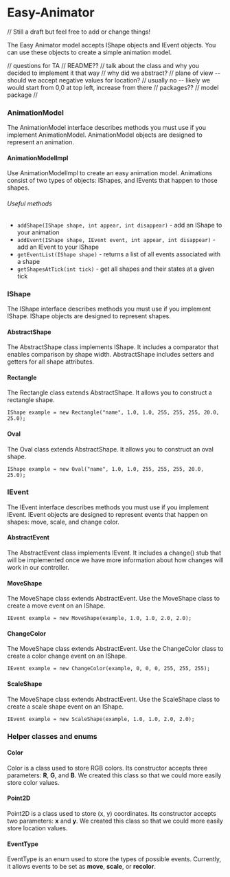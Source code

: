 # Easy-Animator
// Still a draft but feel free to add or change things!

The Easy Animator model accepts IShape objects and IEvent objects. You can use these objects to 
create a simple animation model.

// questions for TA
// README??
// talk about the class and why you decided to implement it that way
// why did we abstract? 
// plane of view -- should we accept negative values for location?
// usually no -- likely we would start from 0,0 at top left, increase from there
// packages??
// model package
//

### AnimationModel
The AnimationModel interface describes methods you must use if you implement AnimationModel. 
AnimationModel objects are designed to represent an animation. 

#### AnimationModelImpl
Use AnimationModelImpl to create an easy animation model. Animations consist of two types of 
objects: IShapes, and IEvents that happen to those shapes. 
###### Useful methods
* `addShape(IShape shape, int appear, int disappear)` - add an IShape to your animation
* `addEvent(IShape shape, IEvent event, int appear, int disappear)` - add an IEvent to your IShape
* `getEventList(IShape shape)` - returns a list of all events associated with a shape
* `getShapesAtTick(int tick)` - get all shapes and their states at a given tick 

### IShape 
The IShape interface describes methods you must use if you implement IShape. IShape objects are 
designed to represent shapes.  

#### AbstractShape 
The AbstractShape class implements IShape. It includes a comparator that enables comparison by shape 
width. AbstractShape includes setters and getters for all shape attributes. 

#### Rectangle
The Rectangle class extends AbstractShape. It allows you to construct a rectangle shape. 

`IShape example = new Rectangle("name", 1.0, 1.0, 255, 255, 255, 20.0, 25.0);`

#### Oval
The Oval class extends AbstractShape. It allows you to construct an oval shape. 

`IShape example = new Oval("name", 1.0, 1.0, 255, 255, 255, 20.0, 25.0);`

### IEvent
The IEvent interface describes methods you must use if you implement IEvent. IEvent objects are
designed to represent events that happen on shapes: move, scale, and change color.

#### AbstractEvent
The AbstractEvent class implements IEvent. It includes a change() stub that will be implemented once 
we have more information about how changes will work in our controller.

#### MoveShape
The MoveShape class extends AbstractEvent. Use the MoveShape class to create a move event on an IShape. 

`IEvent example = new MoveShape(example, 1.0, 1.0, 2.0, 2.0);`

#### ChangeColor
The MoveShape class extends AbstractEvent. Use the ChangeColor class to create a color change event on an IShape.

`IEvent example = new ChangeColor(example, 0, 0, 0, 255, 255, 255);`

#### ScaleShape
The MoveShape class extends AbstractEvent. Use the ScaleShape class to create a scale shape event on an IShape.

`IEvent example = new ScaleShape(example, 1.0, 1.0, 2.0, 2.0);`

### Helper classes and enums
#### Color
Color is a class used to store RGB colors. Its constructor accepts three parameters: 
**R**, **G**, and **B**. We created this class so that we could more easily store color values. 

#### Point2D
Point2D is a class used to store (x, y) coordinates. Its constructor accepts two parameters: 
**x** and **y**. We created this class so that we could more easily store location values.

#### EventType
EventType is an enum used to store the types of possible events. Currently, it allows events to be
set as **move**, **scale**, or **recolor**.